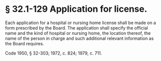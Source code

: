 # § 32.1-129 Application for license.

<p>Each application for a hospital or nursing home license shall be made on a form prescribed by the Board. The application shall specify the official name and the kind of hospital or nursing home, the location thereof, the name of the person in charge and such additional relevant information as the Board requires.</p><p>Code 1950, § 32-303; 1972, c. 824; 1979, c. 711.</p>